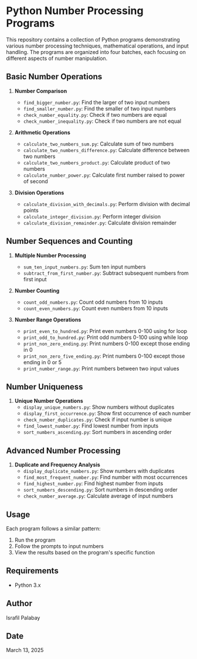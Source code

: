 # Python Number Processing Programs

This repository contains a collection of Python programs demonstrating various number processing techniques, mathematical operations, and input handling. The programs are organized into four batches, each focusing on different aspects of number manipulation.

## Basic Number Operations
1. **Number Comparison**
   - `find_bigger_number.py`: Find the larger of two input numbers
   - `find_smaller_number.py`: Find the smaller of two input numbers
   - `check_number_equality.py`: Check if two numbers are equal
   - `check_number_inequality.py`: Check if two numbers are not equal

2. **Arithmetic Operations**
   - `calculate_two_numbers_sum.py`: Calculate sum of two numbers
   - `calculate_two_numbers_difference.py`: Calculate difference between two numbers
   - `calculate_two_numbers_product.py`: Calculate product of two numbers
   - `calculate_number_power.py`: Calculate first number raised to power of second

3. **Division Operations**
   - `calculate_division_with_decimals.py`: Perform division with decimal points
   - `calculate_integer_division.py`: Perform integer division
   - `calculate_division_remainder.py`: Calculate division remainder

## Number Sequences and Counting
1. **Multiple Number Processing**
   - `sum_ten_input_numbers.py`: Sum ten input numbers
   - `subtract_from_first_number.py`: Subtract subsequent numbers from first input

2. **Number Counting**
   - `count_odd_numbers.py`: Count odd numbers from 10 inputs
   - `count_even_numbers.py`: Count even numbers from 10 inputs

3. **Number Range Operations**
   - `print_even_to_hundred.py`: Print even numbers 0-100 using for loop
   - `print_odd_to_hundred.py`: Print odd numbers 0-100 using while loop
   - `print_non_zero_ending.py`: Print numbers 0-100 except those ending in 0
   - `print_non_zero_five_ending.py`: Print numbers 0-100 except those ending in 0 or 5
   - `print_number_range.py`: Print numbers between two input values

## Number Uniqueness
1. **Unique Number Operations**
   - `display_unique_numbers.py`: Show numbers without duplicates
   - `display_first_occurrence.py`: Show first occurrence of each number
   - `check_number_duplicates.py`: Check if input number is unique
   - `find_lowest_number.py`: Find lowest number from inputs
   - `sort_numbers_ascending.py`: Sort numbers in ascending order

## Advanced Number Processing
1. **Duplicate and Frequency Analysis**
   - `display_duplicate_numbers.py`: Show numbers with duplicates
   - `find_most_frequent_number.py`: Find number with most occurrences
   - `find_highest_number.py`: Find highest number from inputs
   - `sort_numbers_descending.py`: Sort numbers in descending order
   - `check_number_average.py`: Calculate average of input numbers

## Usage
Each program follows a similar pattern:
1. Run the program
2. Follow the prompts to input numbers
3. View the results based on the program's specific function

## Requirements
- Python 3.x

## Author
Israfil Palabay

## Date
March 13, 2025 